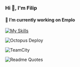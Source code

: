 ### Hi 👋, I'm Filip
#### 🔭 I’m currently working on Emplo

[![My Skills](https://skillicons.dev/icons?i=cs,dotnet,azure,js,ts,react,powershell,visualstudio,vscode,github,postman)](https://skillicons.dev)

![Octopus Deploy](https://img.shields.io/badge/octopus%20deploy-0D80D8?style=for-the-badge&logo=octopusdeploy&logoColor=white)

![TeamCity](https://img.shields.io/badge/teamcity-000000.svg?style=for-the-badge&logo=teamcity&logoColor=white)

![Readme Quotes](https://quotes-github-readme.vercel.app/api?type=horizontal&theme=catppuccin_frappe?border=true)
